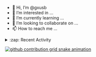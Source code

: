 - 👋 Hi, I’m @gxusb
- 👀 I’m interested in ...
- 🌱 I’m currently learning ...
- 💞️ I’m looking to collaborate on ...
- 📫 How to reach me ...
<details>
<summary>:zap: Recent Activity</summary>

<!--START_SECTION:activity-->
 1. ❌ Closed PR
 2. 🗣 Commented 
 3. 💪 Opened PR 
 4. 🎉 Merged PR 
 5. 
 7.
 8.
 9.
 10.
<!--END_SECTION:activity-->

</details>

[![github contribution grid snake animation](https://raw.githubusercontent.com/gxusb/gxusb/output/github-contribution-grid-snake.svg)](https://github.com/gxusb)

<!---
gxusb/gxusb is a ✨ special ✨ repository because its `README.md` (this file) appears on your GitHub profile.
You can click the Preview link to take a look at your changes.
--->
